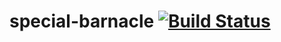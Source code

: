 # special-barnacle [![Build Status](https://travis-ci.org/leoseivald/special-barnacle.svg?branch=master)](https://travis-ci.org/leoseivald/special-barnacle)
